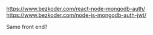 https://www.bezkoder.com/react-node-mongodb-auth/
https://www.bezkoder.com/node-js-mongodb-auth-jwt/

Same front end?
